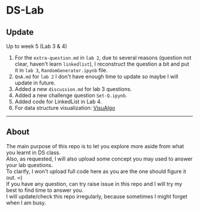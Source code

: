 # DS-Lab

## Update
Up to week 5 (Lab 3 & 4)
1. For the `extra-question.md` in `lab 2`, due to several reasons (question not clear, haven't learn `linkedlist`), I reconstruct the question a bit and put it in `lab 3`, `RandomGenerator.ipynb` file.
2. `QnA.md` for `lab 2` I don't have enough time to update so maybe I will update in future.
4. Added a new `discussion.md` for lab 3 questions.
5. Added a new challenge question `Set-Q.ipynb`.
6. Added code for LinkedList in Lab 4.
7. For data structure visualization: [VisuAlgo](https://visualgo.net/en)
---
## About
The main purpose of this repo is to let you explore more aside from what you learnt in DS class.\
Also, as requested, I will also upload some concept you may used to answer your lab questions.\
To clarify, I won't upload full code here as you are the one should figure it out. =) \
If you have any question, can try raise issue in this repo and I will try my best to find time to answer you. \
I will update/check this repo irregularly, because sometimes I might forget when I am busy.
